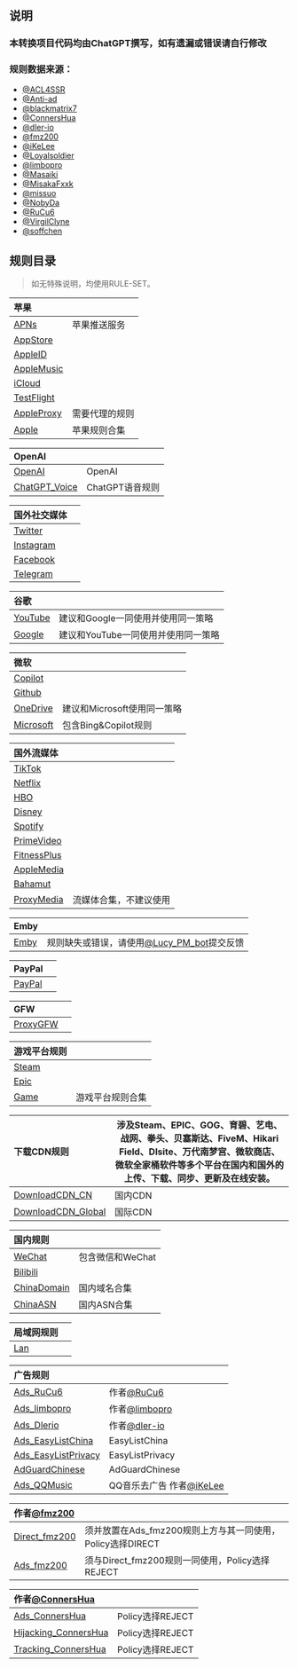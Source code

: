说明
---

### 本转换项目代码均由ChatGPT撰写，如有遗漏或错误请自行修改

### 规则数据来源：

- [@ACL4SSR](https://github.com/ACL4SSR/ACL4SSR/tree/master)
- [@Anti-ad](https://github.com/privacy-protection-tools/anti-AD)
- [@blackmatrix7](https://github.com/blackmatrix7/ios_rule_script/tree/master/rule)
- [@ConnersHua](https://github.com/ConnersHua/RuleGo/tree/master)
- [@dler-io](https://github.com/dler-io/Rules)
- [@fmz200](https://github.com/fmz200)
- [@iKeLee](https://gitlab.com/lodepuly/vpn_tool)
- [@Loyalsoldier](https://github.com/Loyalsoldier/geoip)
- [@limbopro](https://github.com/limbopro/Adblock4limbo)
- [@Masaiki](https://github.com/Masaiki/GeoIP2-CN)
- [@MisakaFxxk](https://github.com/MisakaFxxk/MisakaF_Subconverter)
- [@missuo](https://github.com/missuo/ASN-China)
- [@NobyDa](https://github.com/NobyDa)
- [@RuCu6](https://github.com/RuCu6/QuanX)
- [@VirgilClyne](https://github.com/VirgilClyne)
- [@soffchen](https://github.com/soffchen/GeoIP2-CN)


规则目录
---

> 如无特殊说明，均使用RULE-SET。

| 苹果  |  |
| :---- | ---- |
| [APNs](https://github.com/Repcz/Tool/raw/X/Surge/Rules/APNs.list) | 苹果推送服务 | 
| [AppStore](https://github.com/Repcz/Tool/raw/X/Surge/Rules/AppStore.list) |  |
| [AppleID](https://github.com/Repcz/Tool/raw/X/Surge/Rules/AppleID.list) |  |
| [AppleMusic](https://github.com/Repcz/Tool/raw/X/Surge/Rules/AppleMusic.list) |  |
| [iCloud](https://github.com/Repcz/Tool/raw/X/Surge/Rules/iCloud.list) |  |
| [TestFlight](https://github.com/Repcz/Tool/raw/X/Surge/Rules/TestFlight.list) |  |
| [AppleProxy](https://github.com/Repcz/Tool/raw/X/Surge/Rules/iCloud.list) | 需要代理的规则 |
| [Apple](https://github.com/Repcz/Tool/raw/X/Surge/Rules/Apple.list) | 苹果规则合集 | 

| OpenAI  |  |
| :---- | ---- |
| [OpenAI](https://github.com/Repcz/Tool/raw/X/Surge/Rules/OpenAI.list) | OpenAI | 
| [ChatGPT_Voice](https://github.com/Repcz/Tool/raw/X/Surge/Rules/ChatGPT_Voice.list) | ChatGPT语音规则 | 

| 国外社交媒体  |  |
| :---- | ---- |
| [Twitter](https://github.com/Repcz/Tool/raw/X/Surge/Rules/Twitter.list) | |
| [Instagram](https://github.com/Repcz/Tool/raw/X/Surge/Rules/Instagram.list) | |
| [Facebook](https://github.com/Repcz/Tool/raw/X/Surge/Rules/Facebook.list) | |
| [Telegram](https://github.com/Repcz/Tool/raw/X/Surge/Rules/Telegram.list) | |

| 谷歌  |  |
| :---- | ---- |
| [YouTube](https://github.com/Repcz/Tool/raw/X/Surge/Rules/YouTube.list) |建议和Google一同使用并使用同一策略 |
| [Google](https://github.com/Repcz/Tool/raw/X/Surge/Rules/Google.list) |建议和YouTube一同使用并使用同一策略 |

| 微软  |  |
| :---- | ---- |
| [Copilot](https://github.com/Repcz/Tool/raw/X/Surge/Rules/Copilot.list) | |
| [Github](https://github.com/Repcz/Tool/raw/X/Surge/Rules/Github.list) | |
| [OneDrive](https://github.com/Repcz/Tool/raw/X/Surge/Rules/OneDrive.list) |建议和Microsoft使用同一策略 |
| [Microsoft](https://github.com/Repcz/Tool/raw/X/Surge/Rules/Microsoft.list) |包含Bing&Copilot规则 |

| 国外流媒体  |  |
| :---- | ---- |
| [TikTok](https://github.com/Repcz/Tool/raw/X/Surge/Rules/TikTok.list) | |
| [Netflix](https://github.com/Repcz/Tool/raw/X/Surge/Rules/Netflix.list) | |
| [HBO](https://github.com/Repcz/Tool/raw/X/Surge/Rules/HBO.list) | |
| [Disney](https://github.com/Repcz/Tool/raw/X/Surge/Rules/Disney.list) | |
| [Spotify](https://github.com/Repcz/Tool/raw/X/Surge/Rules/Spotify.list) | |
| [PrimeVideo](https://github.com/Repcz/Tool/raw/X/Surge/Rules/PrimeVideo.list) | |
| [FitnessPlus](https://github.com/Repcz/Tool/raw/X/Surge/Rules/FitnessPlus.list) | |
| [AppleMedia](https://github.com/Repcz/Tool/raw/X/Surge/Rules/PrimeVideo.list) | |
| [Bahamut](https://github.com/Repcz/Tool/raw/X/Surge/Rules/Bahamut.list) | |
| [ProxyMedia](https://github.com/Repcz/Tool/raw/X/Surge/Rules/ProxyMedia.list) |流媒体合集，不建议使用 |

| Emby  |  |
| :---- | ---- |
| [Emby](https://github.com/Repcz/Tool/raw/X/Surge/Rules/Emby.list) |规则缺失或错误，请使用[@Lucy_PM_bot](https://t.me/Lucy_PM_bot)提交反馈 |

| PayPal  |  |
| :---- | ---- |
| [PayPal](https://github.com/Repcz/Tool/raw/X/Surge/Rules/PayPal.list) | |

| GFW  |  |
| :---- | ---- |
| [ProxyGFW](https://github.com/Repcz/Tool/raw/X/Surge/Rules/ProxyGFW.list) | |

| 游戏平台规则  |  |
| :---- | ---- |
| [Steam](https://github.com/Repcz/Tool/raw/X/Surge/Rules/Steam.list) | |
| [Epic](https://github.com/Repcz/Tool/raw/X/Surge/Rules/Epic.list) | |
| [Game](https://github.com/Repcz/Tool/raw/X/Surge/Rules/Game.list) |游戏平台规则合集 |

| 下载CDN规则  | 涉及Steam、EPIC、GOG、育碧、艺电、战网、拳头、贝塞斯达、FiveM、Hikari Field、Dlsite、万代南梦宫、微软商店、微软全家桶软件等多个平台在国内和国外的上传、下载、同步、更新及在线安装。 |
| :---- | ---- |
| [DownloadCDN_CN](https://github.com/Repcz/Tool/raw/X/Surge/Rules/DownloadCDN_CN.list) |国内CDN |
| [DownloadCDN_Global](https://github.com/Repcz/Tool/raw/X/Surge/Rules/DownloadCDN_Global.list) |国际CDN |

| 国内规则  |  |
| :---- | ---- |
| [WeChat](https://github.com/Repcz/Tool/raw/X/Surge/Rules/WeChat.list) |包含微信和WeChat |
| [Bilibili](https://github.com/Repcz/Tool/raw/X/Surge/Rules/Bilibili.list) | |
| [ChinaDomain](https://github.com/Repcz/Tool/raw/X/Surge/Rules/ChinaDomain.list) |国内域名合集 |
| [ChinaASN](https://github.com/Repcz/Tool/raw/X/Surge/Rules/ChinaASN.list) |国内ASN合集 |

| 局域网规则  |  |
| :---- | ---- |
| [Lan](https://github.com/Repcz/Tool/raw/X/Surge/Rules/Lan.list) | |

| 广告规则  |  |
| :---- | ---- |
| [Ads_RuCu6](https://github.com/Repcz/Tool/raw/X/Surge/Rules/Ads_RuCu6.list) |作者[@RuCu6](https://github.com/RuCu6/QuanX) |
| [Ads_limbopro](https://github.com/Repcz/Tool/raw/X/Surge/Rules/Ads_limbopro.list) |作者[@limbopro](https://github.com/limbopro/Adblock4limbo)  |
| [Ads_Dlerio](https://github.com/Repcz/Tool/raw/X/Surge/Rules/Ads_Dlerio.list) |作者[@dler-io](https://github.com/dler-io/Rules)  |
| [Ads_EasyListChina](https://github.com/Repcz/Tool/raw/X/Surge/Rules/Ads_EasyListChina.list) |EasyListChina |
| [Ads_EasyListPrivacy](https://github.com/Repcz/Tool/raw/X/Surge/Rules/Ads_EasyListPrivacy.list) |EasyListPrivacy |
| [AdGuardChinese](https://github.com/Repcz/Tool/raw/X/Surge/Rules/AdGuardChinese.list) |AdGuardChinese |
| [Ads_QQMusic](https://github.com/Repcz/Tool/raw/X/Surge/Rules/Ads_QQMusic.list) |QQ音乐去广告 作者[@iKeLee](https://gitlab.com/lodepuly/vpn_tool)|

| 作者[@fmz200](https://github.com/fmz200)  |  |
| :---- | ---- |
| [Direct_fmz200](https://github.com/Repcz/Tool/raw/X/Surge/Rules/Direct_fmz200.list) |须并放置在Ads_fmz200规则上方与其一同使用，Policy选择DIRECT |
| [Ads_fmz200](https://github.com/Repcz/Tool/raw/X/Surge/Rules/Ads_fmz200.list) |须与Direct_fmz200规则一同使用，Policy选择REJECT  |

| 作者[@ConnersHua](https://github.com/ConnersHua)   |  |
| :---- | ---- |
| [Ads_ConnersHua](https://github.com/Repcz/Tool/raw/X/Surge/Rules/Ads_ConnersHua.list) |Policy选择REJECT |
| [Hijacking_ConnersHua](https://github.com/Repcz/Tool/raw/X/Surge/Rules/Hijacking_ConnersHua.list) |Policy选择REJECT |
| [Tracking_ConnersHua](https://github.com/Repcz/Tool/raw/X/Surge/Rules/Tracking_ConnersHua.list) | Policy选择REJECT|

